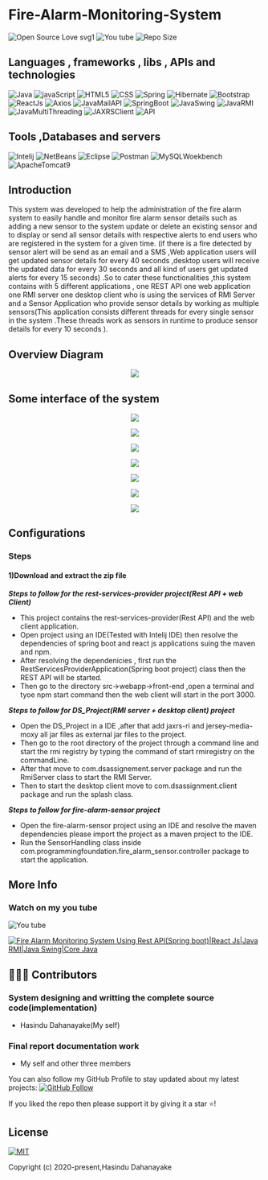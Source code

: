 # Fire-Alarm-Monitoring-System
![Open Source Love svg1](https://badges.frapsoft.com/os/v1/open-source.svg?v=103) 
![You tube](https://img.shields.io/youtube/views/UGPxCWuqXt4?style=social)
![Repo Size](https://img.shields.io/github/repo-size/Hasindu1/Fire-Alarm-Monitoring-System-Spring-boot-React-Js-RMI-Java-Swing) 

## Languages , frameworks , libs , APIs and technologies
![Java](https://img.shields.io/badge/Language-Java-red) 
![javaScript](https://img.shields.io/badge/Language-javaScript-red) 
![HTML5](https://img.shields.io/badge/Language-HTML5-red) 
![CSS](https://img.shields.io/badge/Language-CSS-red) 
![Spring](https://img.shields.io/badge/Framework-Spring-blue) 
![Hibernate](https://img.shields.io/badge/Framework-Hibernate-blue) 
![Bootstrap](https://img.shields.io/badge/Framework-Bootstrap-blue) 
![ReactJs](https://img.shields.io/badge/Library-ReactJs-blue) 
![Axios](https://img.shields.io/badge/Library-Axios-blue) 
![JavaMailAPI](https://img.shields.io/badge/Library-JavaMailAPI-blue) 
![SpringBoot](https://img.shields.io/badge/Technology-SpringBoot-green) 
![JavaSwing](https://img.shields.io/badge/Technology-JavaSwing-green) 
![JavaRMI](https://img.shields.io/badge/Technology-JavaRMI-green) 
![JavaMultiThreading](https://img.shields.io/badge/Technology-JavaMultiThreading-green) 
![JAXRSClient](https://img.shields.io/badge/Technology-JAXRSClient-green) 
![API](https://img.shields.io/badge/Technology-TwilloSMSAPI-green) 

## Tools ,Databases and servers
![Intelij](https://img.shields.io/badge/Technology-Intelij-black) 
![NetBeans](https://img.shields.io/badge/Technology-NetBenas-black) 
![Eclipse](https://img.shields.io/badge/Technology-Eclipse-black) 
![Postman](https://img.shields.io/badge/Technology-Postman-black) 
![MySQLWoekbench](https://img.shields.io/badge/Database-MySQLWorkbench-yellowgreen) 
![ApacheTomcat9](https://img.shields.io/badge/Database-ApacheTomcat9-brightgreen) 




## Introduction

This system was developed to help the administration of the fire alarm system to easily handle and monitor fire alarm sensor details such as adding a new sensor to the system update or delete an existing sensor and to display or send all sensor details with respective alerts to end users who are registered in the system for a given time. (if there is a fire detected by sensor alert will be send as an email and a SMS ,Web application users will get updated sensor details for every 40 seconds ,desktop users will receive the updated data for every 30 seconds and all kind of users get updated alerts for every 15 seconds) .So to cater these functionalities ,this system contains with 5 different applications , one REST API one web application one RMI server one desktop client who is using the services of RMI Server and a Sensor Application who provide sensor details by working as multiple sensors(This application consists different threads for every single sensor in the system .These threads work as sensors in runtime to produce sensor details for every 10 seconds ).

## Overview Diagram

<p align="middle">
  <img src="../master/ui-images/overview.jpg"/>
 </p>
 
 ## Some interface of the system
 
 <p align="middle">
  <img src="../master/ui-images/splash.PNG"/>
 </p>
 <p align="middle">
  <img src="../master/ui-images/UI1.PNG"/>
 </p>
 <p align="middle">
  <img src="../master/ui-images/UI2.PNG"/>
 </p>
 <p align="middle">
  <img src="../master/ui-images/UI3.PNG"/>
 </p>
 <p align="middle">
  <img src="../master/ui-images/UI4.PNG"/>
 </p>
 <p align="middle">
  <img src="../master/ui-images/UI5.PNG"/>
 </p>
 <p align="middle">
  <img src="../master/ui-images/UI6.PNG"/>
 </p>
 
 
 ## Configurations
 
 ### Steps
 
 #### 1)Download and extract the zip file 
 
 ***Steps to follow for the rest-services-provider project(Rest API + web Client)***
 
 *  This project contains the rest-services-provider(Rest API) and the web client application.
 *  Open project using an IDE(Tested with Intelij IDE) then resolve the dependencies of spring boot and react js applications suing the maven and npm.
 *  After resolving the dependenicies , first run the RestServicesProviderApplication(Spring boot project) class then the REST API will be started.
 *  Then go to the  directory src->webapp->front-end ,open a terminal and tyoe npm start command then the web client will start in the port 3000.
 
 
 ***Steps to follow for DS_Project(RMI server + desktop client)  project***
 
 *  Open the DS_Project in a IDE ,after that add jaxrs-ri and jersey-media-moxy all jar files as external jar files to the project.
 *  Then go to the root directory of the project through a command line and start the rmi registry by typing the command of start rmiregistry on the commandLine.
 *  After that move to com.dsassignement.server package and run the RmiServer class to start the RMI Server.
 *  Then to start the desktop client move to com.dsassignment.client package and run the splash class.
 
 ***Steps to follow for fire-alarm-sensor  project***
 
 *  Open the fire-alarm-sensor project using an IDE and resolve the maven dependencies please import the project as a maven project to the IDE.
 *  Run the SensorHandling class inside com.programmingfoundation.fire_alarm_sensor.controller package to start the application.
 
 ## More Info
 
 ### Watch on my you tube 
 
 ![You tube](https://img.shields.io/youtube/views/UGPxCWuqXt4?style=social)
 
 [![Fire Alarm Monitoring System Using Rest API(Spring boot)|React Js|Java RMI|Java Swing|Core Java](../master/ui-images/youtube.PNG)](https://youtu.be/UGPxCWuqXt4 "Fire Alarm Monitoring System Using Rest API(Spring boot)|React Js|Java RMI|Java Swing|Core Java")
 
 ## 👨🏼‍💻 Contributors
 
 ### System designing and writting the complete source code(implementation)
* Hasindu Dahanayake(My self)


 
 ### Final report documentation work
 
 * My self and other three members
   


You can also follow my GitHub Profile to stay updated about my latest projects: [![GitHub Follow](https://img.shields.io/badge/Connect-Hasindu1-blue.svg?logo=Github&longCache=true&style=social&label=Follow)](https://github.com/Hasindu1)

If you liked the repo then please support it by giving it a star ⭐!
 
 
 ## License
[![MIT](https://img.shields.io/cocoapods/l/AFNetworking.svg?style=style&label=License&maxAge=2592000)](../master/LICENSE)


Copyright (c) 2020-present,Hasindu Dahanayake

 
 
